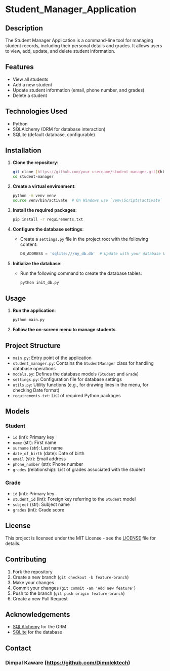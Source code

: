 # Student_Manager_Application

## Description

The Student Manager Application is a command-line tool for managing student records, including their personal details and grades. It allows users to view, add, update, and delete student information.

## Features

- View all students
- Add a new student
- Update student information (email, phone number, and grades)
- Delete a student

## Technologies Used

- Python
- SQLAlchemy (ORM for database interaction)
- SQLite (default database, configurable)

## Installation

1. **Clone the repository**:

    ```bash
    git clone [https://github.com/your-username/student-manager.git](https://github.com/Dimplektech/Student_Manager_Application.git)
    cd student-manager
    ```

2. **Create a virtual environment**:

    ```bash
    python -m venv venv
    source venv/bin/activate  # On Windows use `venv\Scripts\activate`
    ```

3. **Install the required packages**:

    ```bash
    pip install -r requirements.txt
    ```

4. **Configure the database settings**:

    - Create a `settings.py` file in the project root with the following content:

        ```python
        DB_ADDRESS = 'sqlite:///my_db.db'  # Update with your database URL if using a different database
        ```

5. **Initialize the database**:

    - Run the following command to create the database tables:

        ```bash
        python init_db.py
        ```

## Usage

1. **Run the application**:

    ```bash
    python main.py
    ```

2. **Follow the on-screen menu to manage students**.

## Project Structure

- `main.py`: Entry point of the application
- `student_manager.py`: Contains the `StudentManager` class for handling database operations
- `models.py`: Defines the database models (`Student` and `Grade`)
- `settings.py`: Configuration file for database settings
- `utils.py`: Utility functions (e.g., for drawing lines in the menu, for checking Date format)
- `requirements.txt`: List of required Python packages

## Models

### Student

- `id` (int): Primary key
- `name` (str): First name
- `surname` (str): Last name
- `date_of_birth` (date): Date of birth
- `email` (str): Email address
- `phone_number` (str): Phone number
- `grades` (relationship): List of grades associated with the student

### Grade

- `id` (int): Primary key
- `student_id` (int): Foreign key referring to the `Student` model
- `subject` (str): Subject name
- `grades` (int): Grade score

## License

This project is licensed under the MIT License - see the [LICENSE](LICENSE) file for details.

## Contributing

1. Fork the repository
2. Create a new branch (`git checkout -b feature-branch`)
3. Make your changes
4. Commit your changes (`git commit -am 'Add new feature'`)
5. Push to the branch (`git push origin feature-branch`)
6. Create a new Pull Request

## Acknowledgements

- [SQLAlchemy](https://www.sqlalchemy.org/) for the ORM
- [SQLite](https://www.sqlite.org/) for the database

## Contact

### Dimpal Kaware (https://github.com/Dimplektech)
